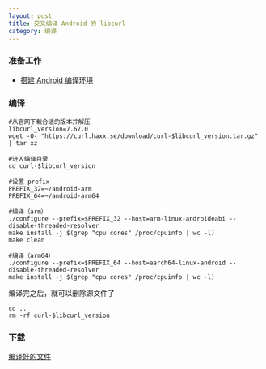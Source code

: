 ```yaml
---
layout: post
title: 交叉编译 Android 的 libcurl
category: 编译
---
```


### 准备工作
- [搭建 Android 编译环境][android-environment]

### 编译
```shell
#从官网下载合适的版本并解压
libcurl_version=7.67.0
wget -O- "https://curl.haxx.se/download/curl-$libcurl_version.tar.gz" | tar xz

#进入编译目录
cd curl-$libcurl_version

#设置 prefix
PREFIX_32=~/android-arm
PREFIX_64=~/android-arm64

#编译（arm）
./configure --prefix=$PREFIX_32 --host=arm-linux-androideabi --disable-threaded-resolver
make install -j $(grep "cpu cores" /proc/cpuinfo | wc -l)
make clean

#编译（arm64）
./configure --prefix=$PREFIX_64 --host=aarch64-linux-android --disable-threaded-resolver
make install -j $(grep "cpu cores" /proc/cpuinfo | wc -l)
```

编译完之后，就可以删除源文件了
```shell
cd ..
rm -rf curl-$libcurl_version
```

### 下载
[编译好的文件](/assets/android-libcurl.tar.gz)

[android-environment]: /编译/2019/11/22/android-environment.html
